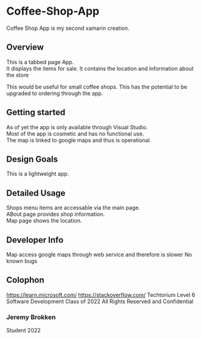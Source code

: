 # Coffee-Shop-App
Coffee Shop App is my second xamarin creation.  

## Overview
This is a tabbed page App.  
It displays the items for sale.
It contains the location and information about the store

This would be useful for small coffee shops.
This has the potential to be upgraded to ordering through the app.  

## Getting started
As of yet the app is only available through Visual Studio.  
Most of the app is cosmetic and has no functional use.  
The map is linked to google maps and thus is operational.  

## Design Goals
This is a lightweight app.  

## Detailed Usage
Shops menu items are accessable via the main page.  
ABout page provides shop information.  
Map page shows the location.   

## Developer Info
Map access google maps through web service and therefore is slower
No known bugs

## Colophon
<https://learn.microsoft.com/>
<https://stackoverflow.com/>
Techtorium Level 6 Software Development Class of 2022
All Rights Reserved and Confidential

### Jeremy Brokken
Student 2022
